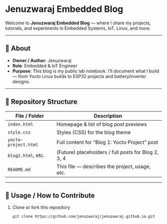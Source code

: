 # Jenuzwaraj Embedded Blog

Welcome to **Jenuzwaraj Embedded Blog** — where I share my projects, tutorials, and experiments in Embedded Systems, IoT, Linux, and more.

---

## 🚀 About

- **Owner / Author**: Jenuzwaraj  
- **Role**: Embedded & IoT Engineer  
- **Purpose**: This blog is my public lab notebook. I’ll document what I build — from Yocto Linux builds to ESP32 projects and battery/inverter designs.  

---

## 📂 Repository Structure

| File / Folder        | Description                                              |
|-----------------------|----------------------------------------------------------|
| `index.html`          | Homepage & list of blog post previews                   |
| `style.css`           | Styles (CSS) for the blog theme                         |
| `yocto-project.html`   | Full content for “Blog 1: Yocto Project” post          |
| `blog2.html`, etc.     | (Future) placeholders / full posts for Blog 2, 3, 4     |
| `README.md`           | This file — describes the project, usage, etc.          |

---

## 🎯 Usage / How to Contribute

1. Clone or fork this repository  
   ```bash
   git clone https://github.com/jenuzwaraj/jenuzwaraj.github.io.git

